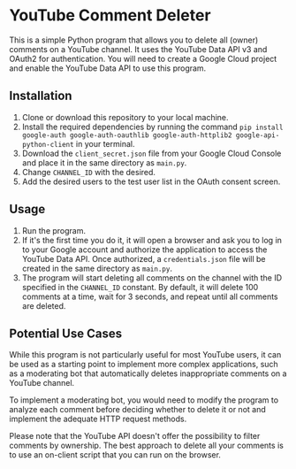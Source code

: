 # YouTube Comment Deleter

This is a simple Python program that allows you to delete all (owner) comments on a YouTube channel. It uses the YouTube Data API v3 and OAuth2 for authentication. You will need to create a Google Cloud project and enable the YouTube Data API to use this program.

## Installation

1. Clone or download this repository to your local machine.
2. Install the required dependencies by running the command `pip install google-auth google-auth-oauthlib google-auth-httplib2 google-api-python-client` in your terminal.
3. Download the `client_secret.json` file from your Google Cloud Console and place it in the same directory as `main.py`.
4. Change `CHANNEL_ID` with the desired.
5. Add the desired users to the test user list in the OAuth consent screen.

## Usage

1. Run the program.
2. If it's the first time you do it, it will open a browser and ask you to log in to your Google account and authorize the application to access the YouTube Data API. Once authorized, a `credentials.json` file will be created in the same directory as `main.py`.
3. The program will start deleting all comments on the channel with the ID specified in the `CHANNEL_ID` constant. By default, it will delete 100 comments at a time, wait for 3 seconds, and repeat until all comments are deleted.

## Potential Use Cases

While this program is not particularly useful for most YouTube users, it can be used as a starting point to implement more complex applications, such as a moderating bot that automatically deletes inappropriate comments on a YouTube channel.

To implement a moderating bot, you would need to modify the program to analyze each comment before deciding whether to delete it or not and implement the adequate HTTP request methods.

Please note that the YouTube API doesn't offer the possibility to filter comments by ownership. The best approach to delete all your comments is to use an on-client script that you can run on the browser.
